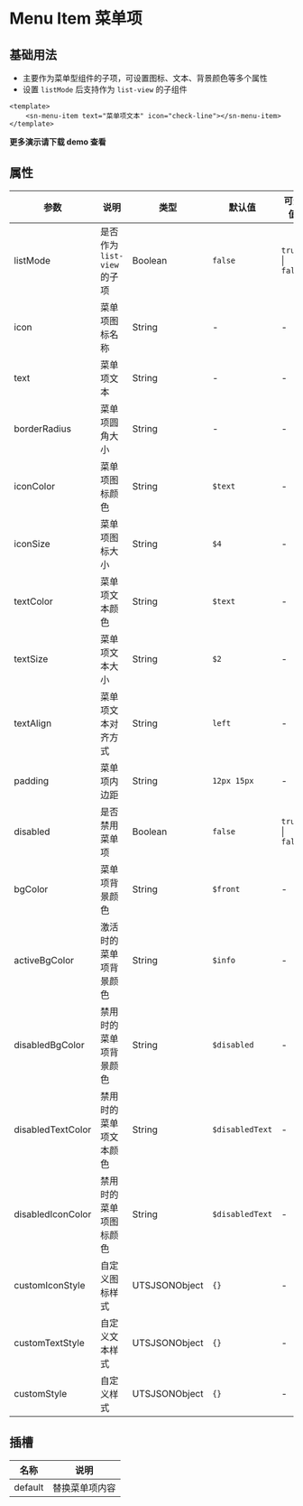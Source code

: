 # Menu Item 菜单项

## 基础用法
- 主要作为菜单型组件的子项，可设置图标、文本、背景颜色等多个属性
- 设置 `listMode` 后支持作为 `list-view` 的子组件

```vue
<template>
	<sn-menu-item text="菜单项文本" icon="check-line"></sn-menu-item>
</template>
```
**更多演示请下载 demo 查看**
## 属性
| 参数              | 说明                        | 类型          | 默认值          | 可选值            |
| ----------------- | --------------------------- | ------------- | --------------- | ----------------- |
| listMode          | 是否作为 `list-view` 的子项 | Boolean       | `false`         | `true` \| `false` |
| icon              | 菜单项图标名称              | String        | -               | -                 |
| text              | 菜单项文本                  | String        | -               | -                 |
| borderRadius      | 菜单项圆角大小              | String        | -               | -                 |
| iconColor         | 菜单项图标颜色              | String        | `$text`         | -                 |
| iconSize          | 菜单项图标大小              | String        | `$4`            | -                 |
| textColor         | 菜单项文本颜色              | String        | `$text`         | -                 |
| textSize          | 菜单项文本大小              | String        | `$2`            | -                 |
| textAlign         | 菜单项文本对齐方式          | String        | `left`          | -                 |
| padding           | 菜单项内边距                | String        | `12px 15px`     | -                 |
| disabled          | 是否禁用菜单项              | Boolean       | `false`         | `true` \| `false` |
| bgColor           | 菜单项背景颜色              | String        | `$front`        | -                 |
| activeBgColor     | 激活时的菜单项背景颜色      | String        | `$info`         | -                 |
| disabledBgColor   | 禁用时的菜单项背景颜色      | String        | `$disabled`     | -                 |
| disabledTextColor | 禁用时的菜单项文本颜色      | String        | `$disabledText` | -                 |
| disabledIconColor | 禁用时的菜单项图标颜色      | String        | `$disabledText` | -                 |
| customIconStyle   | 自定义图标样式              | UTSJSONObject | `{}`            | -                 |
| customTextStyle   | 自定义文本样式              | UTSJSONObject | `{}`            | -                 |
| customStyle       | 自定义样式                  | UTSJSONObject | `{}`            | -                 |
## 插槽
| 名称    | 说明           |
| ------- | -------------- |
| default | 替换菜单项内容 |



<DemoPhone name="sn-menu-item" />